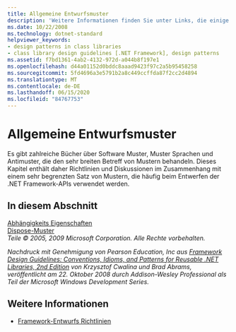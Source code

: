 ```yaml
---
title: Allgemeine Entwurfsmuster
description: 'Weitere Informationen finden Sie unter Links, die einige allgemeine Entwurfsmuster in .net beschreiben: Abhängigkeits Eigenschaften und das Lösch Muster.'
ms.date: 10/22/2008
ms.technology: dotnet-standard
helpviewer_keywords:
- design patterns in class libraries
- class library design guidelines [.NET Framework], design patterns
ms.assetid: f7bd1361-4ab2-4132-972d-a044b8f197e1
ms.openlocfilehash: d44a01152d0bddc8aaad9423f97c2a5b95458258
ms.sourcegitcommit: 5fd4696a3e5791b2a8c449ccffda87f2cc2d4894
ms.translationtype: MT
ms.contentlocale: de-DE
ms.lasthandoff: 06/15/2020
ms.locfileid: "84767753"
---
```

# <a name="common-design-patterns"></a>Allgemeine Entwurfsmuster
Es gibt zahlreiche Bücher über Software Muster, Muster Sprachen und Antimuster, die den sehr breiten Betreff von Mustern behandeln. Dieses Kapitel enthält daher Richtlinien und Diskussionen im Zusammenhang mit einem sehr begrenzten Satz von Mustern, die häufig beim Entwerfen der .NET Framework-APIs verwendet werden.  
  
## <a name="in-this-section"></a>In diesem Abschnitt  
 [Abhängigkeits Eigenschaften](dependency-properties.md)  
 [Dispose-Muster](../garbage-collection/implementing-dispose.md)  
 *Teile © 2005, 2009 Microsoft Corporation. Alle Rechte vorbehalten.*  
  
 *Nachdruck mit Genehmigung von Pearson Education, Inc aus [Framework Design Guidelines: Conventions, Idioms, and Patterns for Reusable .NET Libraries, 2nd Edition](https://www.informit.com/store/framework-design-guidelines-conventions-idioms-and-9780321545619) von Krzysztof Cwalina und Brad Abrams, veröffentlicht am 22. Oktober 2008 durch Addison-Wesley Professional als Teil der Microsoft Windows Development Series.*  
  
## <a name="see-also"></a>Weitere Informationen

- [Framework-Entwurfs Richtlinien](index.md)
